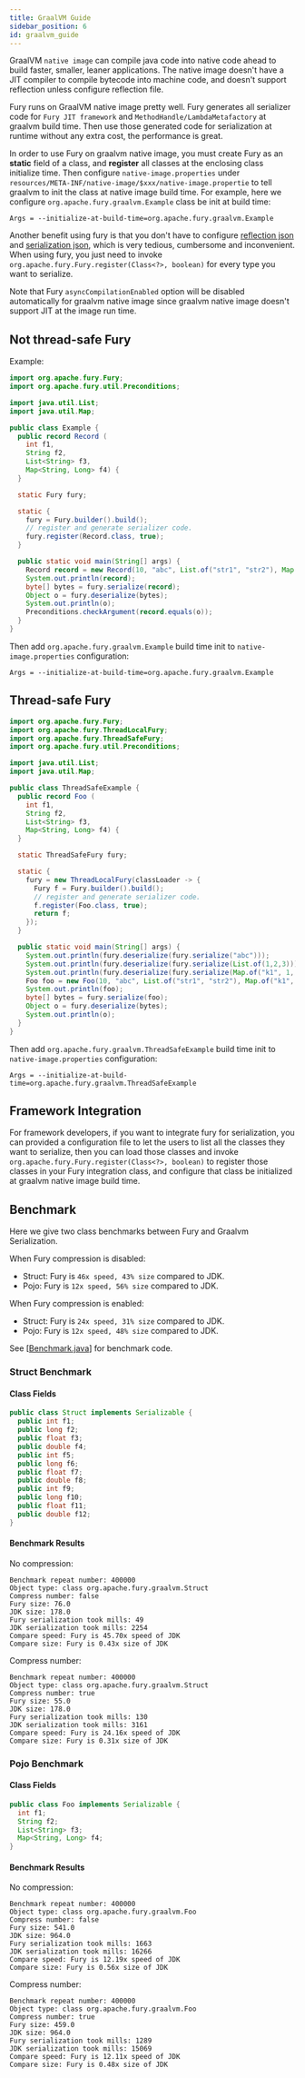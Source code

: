 ```yaml
---
title: GraalVM Guide
sidebar_position: 6
id: graalvm_guide
---
```


GraalVM `native image` can compile java code into native code ahead to build faster, smaller, leaner applications.
The native image doesn't have a JIT compiler to compile bytecode into machine code, and doesn't support
reflection unless configure reflection file.

Fury runs on GraalVM native image pretty well. Fury generates all serializer code for `Fury JIT framework` and `MethodHandle/LambdaMetafactory` at graalvm build time. Then use those generated code for serialization at runtime without
any extra cost, the performance is great.

In order to use Fury on graalvm native image, you must create Fury as an **static** field of a class, and **register** all classes at
 the enclosing class initialize time. Then configure `native-image.properties` under
`resources/META-INF/native-image/$xxx/native-image.propertie` to tell graalvm to init the class at native image
build time. For example, here we configure `org.apache.fury.graalvm.Example` class be init at build time:

```properties
Args = --initialize-at-build-time=org.apache.fury.graalvm.Example
```

Another benefit using fury is that you don't have to configure [reflection json](https://www.graalvm.org/latest/reference-manual/native-image/metadata/#specifying-reflection-metadata-in-json) and
[serialization json](https://www.graalvm.org/latest/reference-manual/native-image/metadata/#serialization), which is
very tedious, cumbersome and inconvenient. When using fury, you just need to invoke
`org.apache.fury.Fury.register(Class<?>, boolean)` for every type you want to serialize.

Note that Fury `asyncCompilationEnabled` option will be disabled automatically for graalvm native image since graalvm
native image doesn't support JIT at the image run time.

## Not thread-safe Fury

Example:

```java
import org.apache.fury.Fury;
import org.apache.fury.util.Preconditions;

import java.util.List;
import java.util.Map;

public class Example {
  public record Record (
    int f1,
    String f2,
    List<String> f3,
    Map<String, Long> f4) {
  }

  static Fury fury;

  static {
    fury = Fury.builder().build();
    // register and generate serializer code.
    fury.register(Record.class, true);
  }

  public static void main(String[] args) {
    Record record = new Record(10, "abc", List.of("str1", "str2"), Map.of("k1", 10L, "k2", 20L));
    System.out.println(record);
    byte[] bytes = fury.serialize(record);
    Object o = fury.deserialize(bytes);
    System.out.println(o);
    Preconditions.checkArgument(record.equals(o));
  }
}
```

Then add `org.apache.fury.graalvm.Example` build time init to `native-image.properties` configuration:

```properties
Args = --initialize-at-build-time=org.apache.fury.graalvm.Example
```

## Thread-safe Fury

```java
import org.apache.fury.Fury;
import org.apache.fury.ThreadLocalFury;
import org.apache.fury.ThreadSafeFury;
import org.apache.fury.util.Preconditions;

import java.util.List;
import java.util.Map;

public class ThreadSafeExample {
  public record Foo (
    int f1,
    String f2,
    List<String> f3,
    Map<String, Long> f4) {
  }

  static ThreadSafeFury fury;

  static {
    fury = new ThreadLocalFury(classLoader -> {
      Fury f = Fury.builder().build();
      // register and generate serializer code.
      f.register(Foo.class, true);
      return f;
    });
  }

  public static void main(String[] args) {
    System.out.println(fury.deserialize(fury.serialize("abc")));
    System.out.println(fury.deserialize(fury.serialize(List.of(1,2,3))));
    System.out.println(fury.deserialize(fury.serialize(Map.of("k1", 1, "k2", 2))));
    Foo foo = new Foo(10, "abc", List.of("str1", "str2"), Map.of("k1", 10L, "k2", 20L));
    System.out.println(foo);
    byte[] bytes = fury.serialize(foo);
    Object o = fury.deserialize(bytes);
    System.out.println(o);
  }
}
```

Then add `org.apache.fury.graalvm.ThreadSafeExample` build time init to `native-image.properties` configuration:

```properties
Args = --initialize-at-build-time=org.apache.fury.graalvm.ThreadSafeExample
```

## Framework Integration

For framework developers, if you want to integrate fury for serialization, you can provided a configuration file to let
the users to list all the classes they want to serialize, then you can load those classes and invoke
`org.apache.fury.Fury.register(Class<?>, boolean)` to register those classes in your Fury integration class, and configure that
class be initialized at graalvm native image build time.

## Benchmark

Here we give two class benchmarks between Fury and Graalvm Serialization.

When Fury compression is disabled:

- Struct: Fury is `46x speed, 43% size` compared to JDK.
- Pojo: Fury is `12x speed, 56% size` compared to JDK.

When Fury compression is enabled:

- Struct: Fury is `24x speed, 31% size` compared to JDK.
- Pojo: Fury is `12x speed, 48% size` compared to JDK.

See [[Benchmark.java](https://github.com/apache/fury/blob/main/integration_tests/graalvm_tests/src/main/java/org/apache/fury/graalvm/Benchmark.java)] for benchmark code.

### Struct Benchmark

#### Class Fields

```java
public class Struct implements Serializable {
  public int f1;
  public long f2;
  public float f3;
  public double f4;
  public int f5;
  public long f6;
  public float f7;
  public double f8;
  public int f9;
  public long f10;
  public float f11;
  public double f12;
}
```

#### Benchmark Results

No compression:

```
Benchmark repeat number: 400000
Object type: class org.apache.fury.graalvm.Struct
Compress number: false
Fury size: 76.0
JDK size: 178.0
Fury serialization took mills: 49
JDK serialization took mills: 2254
Compare speed: Fury is 45.70x speed of JDK
Compare size: Fury is 0.43x size of JDK
```

Compress number:

```
Benchmark repeat number: 400000
Object type: class org.apache.fury.graalvm.Struct
Compress number: true
Fury size: 55.0
JDK size: 178.0
Fury serialization took mills: 130
JDK serialization took mills: 3161
Compare speed: Fury is 24.16x speed of JDK
Compare size: Fury is 0.31x size of JDK
```

### Pojo Benchmark

#### Class Fields

```java
public class Foo implements Serializable {
  int f1;
  String f2;
  List<String> f3;
  Map<String, Long> f4;
}
```

#### Benchmark Results

No compression:

```
Benchmark repeat number: 400000
Object type: class org.apache.fury.graalvm.Foo
Compress number: false
Fury size: 541.0
JDK size: 964.0
Fury serialization took mills: 1663
JDK serialization took mills: 16266
Compare speed: Fury is 12.19x speed of JDK
Compare size: Fury is 0.56x size of JDK
```

Compress number:

```
Benchmark repeat number: 400000
Object type: class org.apache.fury.graalvm.Foo
Compress number: true
Fury size: 459.0
JDK size: 964.0
Fury serialization took mills: 1289
JDK serialization took mills: 15069
Compare speed: Fury is 12.11x speed of JDK
Compare size: Fury is 0.48x size of JDK
```
